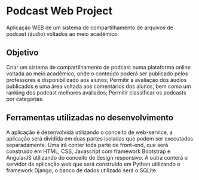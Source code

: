 # Podcast Web Project

Aplicação WEB de um sistema de compartilhamento de arquivos de podcast (áudio) voltados ao meio acadêmico. 

## Objetivo

Criar um sistema de compartilhamento de podcast numa plataforma online voltada ao meio acadêmico, onde o conteúdo poderá ser publicado pelos professores e disponibilizado aos alunos; Permitir a avaliação dos áudios publicados e uma área voltada aos comentários dos alunos, bem como um ranking dos podcast melhores avaliados; Permitir classificar os podcasts por categorias.

## Ferramentas utilizadas no desenvolvimento

A aplicação é desenvolvida utilizando o conceito de web-service, a aplicação será dividida em duas partes isoladas que podem ser executadas separadamente. Uma irá conter toda parte de front-end, que será construído em HTML, CSS, Javascript com framework Bootstrap e AngularJS utilizando do conceito de design responsivo. A outra conterá o servidor de aplicação web que será construído em Python utilizando o framework Django, o banco de dados utilizado será o SQLite.